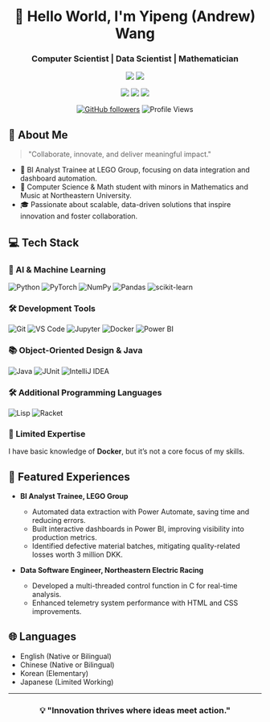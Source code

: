 <div align="center">

# 🌟 Hello World, I'm Yipeng (Andrew) Wang
### Computer Scientist | Data Scientist | Mathematician

![](https://img.shields.io/badge/Focus-Scalable_Data_Solutions-BE2EDD)
![](https://img.shields.io/badge/Role-BI_Analyst_and_Developer-20B2AA)

<p>
  <a href="mailto:andrewwang040907@gmail.com"><img src="https://img.shields.io/badge/Email-ffffff?style=for-the-badge&logo=gmail&logoColor=black"/></a>
  <a href="https://www.linkedin.com/in/yipeng-andrew-wang-366811276"><img src="https://img.shields.io/badge/LinkedIn-ffffff?style=for-the-badge&logo=linkedin&logoColor=black"/></a>
  <a href="https://github.com/YPAndrew0907"><img src="https://img.shields.io/badge/GitHub-ffffff?style=for-the-badge&logo=github&logoColor=black"/></a>
</p>

[![GitHub followers](https://img.shields.io/github/followers/YPAndrew0907?style=social)](https://github.com/YPAndrew0907)
![Profile Views](https://komarev.com/ghpvc/?username=YPAndrew0907&color=blueviolet)

</div>

## 🎯 About Me

> "Collaborate, innovate, and deliver meaningful impact."

- 🔭 BI Analyst Trainee at LEGO Group, focusing on data integration and dashboard automation.
- 🌱 Computer Science & Math student with minors in Mathematics and Music at Northeastern University.
- 🎓 Passionate about scalable, data-driven solutions that inspire innovation and foster collaboration.

## 💻 Tech Stack

### 🤖 AI & Machine Learning
![Python](https://img.shields.io/badge/Python-3776AB?style=for-the-badge&logo=python&logoColor=white)
![PyTorch](https://img.shields.io/badge/PyTorch-EE4C2C?style=for-the-badge&logo=pytorch&logoColor=white)
![NumPy](https://img.shields.io/badge/NumPy-013243?style=for-the-badge&logo=numpy&logoColor=white)
![Pandas](https://img.shields.io/badge/Pandas-150458?style=for-the-badge&logo=pandas&logoColor=white)
![scikit-learn](https://img.shields.io/badge/scikit--learn-F7931E?style=for-the-badge&logo=scikit-learn&logoColor=white)


### 🛠️ Development Tools
![Git](https://img.shields.io/badge/Git-F05032?style=for-the-badge&logo=git&logoColor=white)
![VS Code](https://img.shields.io/badge/VS_Code-007ACC?style=for-the-badge&logo=visual-studio-code&logoColor=white)
![Jupyter](https://img.shields.io/badge/Jupyter-F37626?style=for-the-badge&logo=jupyter&logoColor=white)
![Docker](https://img.shields.io/badge/Docker-2496ED?style=for-the-badge&logo=docker&logoColor=white)
![Power BI](https://img.shields.io/badge/Power_BI-F2C811?style=for-the-badge&logo=powerbi&logoColor=black)

### 📚 Object-Oriented Design & Java
![Java](https://img.shields.io/badge/Java-007396?style=for-the-badge&logo=java&logoColor=white)
![JUnit](https://img.shields.io/badge/JUnit-25A162?style=for-the-badge&logo=junit5&logoColor=white)
![IntelliJ IDEA](https://img.shields.io/badge/IntelliJ_IDEA-000000?style=for-the-badge&logo=intellij-idea&logoColor=white)

### 🛠️ Additional Programming Languages
![Lisp](https://img.shields.io/badge/Lisp-3F528C?style=for-the-badge&logoColor=white)
![Racket](https://img.shields.io/badge/Racket-9F1D20?style=for-the-badge&logoColor=white)

### 🚫 Limited Expertise
I have basic knowledge of **Docker**, but it’s not a core focus of my skills.


## 🚀 Featured Experiences

- **BI Analyst Trainee, LEGO Group**
  - Automated data extraction with Power Automate, saving time and reducing errors.
  - Built interactive dashboards in Power BI, improving visibility into production metrics.
  - Identified defective material batches, mitigating quality-related losses worth 3 million DKK.

- **Data Software Engineer, Northeastern Electric Racing**
  - Developed a multi-threaded control function in C for real-time analysis.
  - Enhanced telemetry system performance with HTML and CSS improvements.

## 🌐 Languages
- English (Native or Bilingual)
- Chinese (Native or Bilingual)
- Korean (Elementary)
- Japanese (Limited Working)

---

<div align="center">

### 💡 "Innovation thrives where ideas meet action."

</div>
